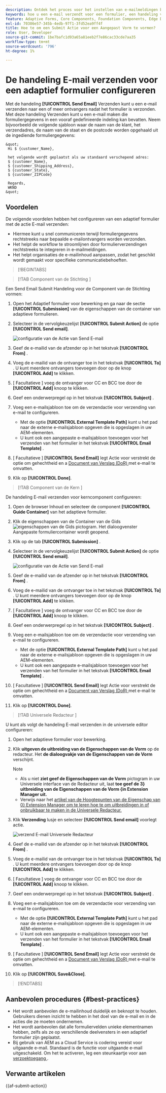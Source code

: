 ```yaml
---
description: Ontdek het proces voor het instellen van e-mailmeldingen bij het verzenden van een adaptief formulier.
keywords: hoe u een e-mail verzendt voor een formulier, een handeling voor e-mail verzenden, een adaptief formulier per e-mail, een formulierverzending per e-mail, een verzendgids
feature: Adaptive Forms, Core Components, Foundation Components, Edge Delivery Services
exl-id: 70386e57-345b-4edb-97f1-3fd52ea9ff4f
title: Hoe te om een Submit Actie voor een Aangepast Vorm te vormen?
role: User, Developer
source-git-commit: 1be7bafc1d93a65a81eeb2f7e86cac33cde7aa35
workflow-type: tm+mt
source-wordcount: '796'
ht-degree: 1%

---
```


# De handeling E-mail verzenden voor een adaptief formulier configureren

Met de handeling **[!UICONTROL Send Email]** Verzenden kunt u een e-mail verzenden naar een of meer ontvangers nadat het formulier is verzonden. Met deze handeling Verzenden kunt u een e-mail maken die formuliergegevens in een vooraf gedefinieerde indeling kan bevatten. Neem bijvoorbeeld de volgende sjabloon waar de naam van de klant, het verzendadres, de naam van de staat en de postcode worden opgehaald uit de ingediende formuliergegevens:


    &quot;
     Hi $ {customer_Name}, 
    
     het volgende wordt geplaatst als uw standaard verschepend adres:
     $ {customer_Name}, 
     $ {customer_Shipping_Address}, 
     $ {customer_State}, 
     $ {customer_ZIPCode} 
    
     Regards, 
     WKND 
    &quot;

## Voordelen

De volgende voordelen hebben het configureren van een adaptief formulier met de actie E-mail verzenden:

* Hiermee kunt u snel communiceren terwijl formuliergegevens rechtstreeks naar bepaalde e-mailontvangers worden verzonden.
* Het helpt de workflow te stroomlijnen door formulierverzendingen rechtstreeks te integreren in e-mailmeldingen.
* Het helpt organisaties de e-mailinhoud aanpassen, zodat het geschikt wordt gemaakt voor specifieke communicatiebehoeften.

>[!BEGINTABS]

>[!TAB  Component van de Stichting ]

Een Send Email Submit Handeling voor de Component van de Stichting vormen:

1. Open het Adaptief formulier voor bewerking en ga naar de sectie **[!UICONTROL Submission]** van de eigenschappen van de container van adaptieve formulieren.
1. Selecteer in de vervolgkeuzelijst **[!UICONTROL Submit Action]** de optie **[!UICONTROL Send email]**.

   ![ configuratie van de Actie van Send E-mail ](/help/forms/assets/send-email-fc.png)

1. Geef de e-mailid van de afzender op in het tekstvak **[!UICONTROL From]** .
1. Voeg de e-mailid van de ontvanger toe in het tekstvak **[!UICONTROL To]** . U kunt meerdere ontvangers toevoegen door op de knop **[!UICONTROL Add]** te klikken.
1. [ Facultatieve ] voeg de ontvanger voor CC en BCC toe door de **[!UICONTROL Add]** knoop te klikken.
1. Geef een onderwerpregel op in het tekstvak **[!UICONTROL Subject]** .
1. Voeg een e-mailsjabloon toe om de verzendactie voor verzending van e-mail te configureren.
   * Met de optie **[!UICONTROL External Template Path]** kunt u het pad naar de externe e-mailsjabloon opgeven die is opgeslagen in uw AEM-elementen.
   * U kunt ook een aangepaste e-mailsjabloon toevoegen voor het verzenden van het formulier in het tekstvak **[!UICONTROL Email Template]** .
1. [ Facultatieve ] **[!UICONTROL Send Email]** legt Actie voor verstrekt de optie om gehechtheid en a [ Document van Verslag (DoR) ](generate-document-of-record-core-components.md) met e-mail te omvatten.
1. Klik op **[!UICONTROL Done]**.

>[!TAB  Component van de Kern ]

De handeling E-mail verzenden voor kerncomponent configureren:

1. Open de browser Inhoud en selecteer de component **[!UICONTROL Guide Container]** van het adaptieve formulier.
1. Klik de eigenschappen van de Container van de Gids ![ eigenschappen van de Gids ](/help/forms/assets/configure-icon.svg) pictogram. Het dialoogvenster Aangepaste formuliercontainer wordt geopend.
1. Klik op de tab **[!UICONTROL Submission]** .
1. Selecteer in de vervolgkeuzelijst **[!UICONTROL Submit Action]** de optie **[!UICONTROL Send email]**.

   ![ configuratie van de Actie van Send E-mail ](/help/forms/assets/send-email-action-configuration.gif)
1. Geef de e-mailid van de afzender op in het tekstvak **[!UICONTROL From]** .
1. Voeg de e-mailid van de ontvanger toe in het tekstvak **[!UICONTROL To]** . U kunt meerdere ontvangers toevoegen door op de knop **[!UICONTROL Add]** te klikken.
1. [ Facultatieve ] voeg de ontvanger voor CC en BCC toe door de **[!UICONTROL Add]** knoop te klikken.
1. Geef een onderwerpregel op in het tekstvak **[!UICONTROL Subject]** .
1. Voeg een e-mailsjabloon toe om de verzendactie voor verzending van e-mail te configureren.
   * Met de optie **[!UICONTROL External Template Path]** kunt u het pad naar de externe e-mailsjabloon opgeven die is opgeslagen in uw AEM-elementen.
   * U kunt ook een aangepaste e-mailsjabloon toevoegen voor het verzenden van het formulier in het tekstvak **[!UICONTROL Email Template]** .
1. [ Facultatieve ] **[!UICONTROL Send Email]** legt Actie voor verstrekt de optie om gehechtheid en a [ Document van Verslag (DoR) ](generate-document-of-record-core-components.md) met e-mail te omvatten.
1. Klik op **[!UICONTROL Done]**.

>[!TAB  Universele Redacteur ]

U kunt als volgt de handeling E-mail verzenden in de universele editor configureren:

1. Open het adaptieve formulier voor bewerking.
1. Klik **uitgeven de uitbreiding van de Eigenschappen van de Vorm** op de redacteur.
Het **de dialoogvakje van de Eigenschappen van de Vorm** verschijnt.

   >[!NOTE]
   >
   > * Als u niet **ziet geef de Eigenschappen van de Vorm** pictogram in uw Universele interface van de Redacteur uit, laat **toe geef de 3&rbrace; uitbreiding van de Eigenschappen van de Vorm &lbrace;in Extension Manager uit.**
   > * Verwijs naar het [ artikel van de Hoogtepunten van de Eigenschap van 0&rbrace; Extension Manager om te leren hoe te om uitbreidingen in of onbruikbaar te maken in de Universele Redacteur.](https://developer.adobe.com/uix/docs/extension-manager/feature-highlights/#enablingdisabling-extensions)


1. Klik **Verzending** lusje en selecteer **[!UICONTROL Send email]** voorlegt actie.

   ![ verzend E-mail Universele Redacteur ](/help/forms/assets/send-email-ue.png)

1. Geef de e-mailid van de afzender op in het tekstvak **[!UICONTROL From]** .
1. Voeg de e-mailid van de ontvanger toe in het tekstvak **[!UICONTROL To]** . U kunt meerdere ontvangers toevoegen door op de knop **[!UICONTROL Add]** te klikken.
1. [ Facultatieve ] voeg de ontvanger voor CC en BCC toe door de **[!UICONTROL Add]** knoop te klikken.
1. Geef een onderwerpregel op in het tekstvak **[!UICONTROL Subject]** .
1. Voeg een e-mailsjabloon toe om de verzendactie voor verzending van e-mail te configureren.
   * Met de optie **[!UICONTROL External Template Path]** kunt u het pad naar de externe e-mailsjabloon opgeven die is opgeslagen in uw AEM-elementen.
   * U kunt ook een aangepaste e-mailsjabloon toevoegen voor het verzenden van het formulier in het tekstvak **[!UICONTROL Email Template]** .
1. [ Facultatieve ] **[!UICONTROL Send Email]** legt Actie voor verstrekt de optie om gehechtheid en a [ Document van Verslag (DoR) ](generate-document-of-record-core-components.md) met e-mail te omvatten.
1. Klik op **[!UICONTROL Save&Close]**.

>[!ENDTABS]

## Aanbevolen procedures {#best-practices}

* Het wordt aanbevolen de e-mailinhoud duidelijk en beknopt te houden. Gebruikers dienen inzicht te hebben in het doel van de e-mail en in de acties die ze moeten ondernemen.
* Het wordt aanbevolen dat alle formuliervelden unieke elementnamen hebben, zelfs als ze op verschillende deelvensters in een adaptief formulier zijn geplaatst.
* Bij gebruik van AEM as a Cloud Service is codering vereist voor uitgaande e-mail. Standaard is de functie voor uitgaande e-mail uitgeschakeld. Om het te activeren, leg een steunkaartje voor aan [ verzoektoegang ](https://experienceleague.adobe.com/docs/experience-manager-cloud-service/implementing/developing/development-guidelines.html?lang=nl-NL#sending-email).

## Verwante artikelen

{{af-submit-action}}
